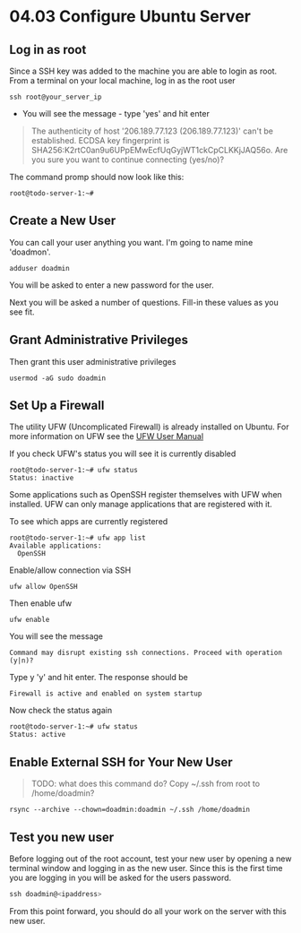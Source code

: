 # 04.03 Configure Ubuntu Server

## Log in as root

Since a SSH key was added to the machine you are able to login as root. From a terminal on your local machine, log in as the root user
```console
ssh root@your_server_ip
```

- You will see the message - type 'yes' and hit enter
> The authenticity of host '206.189.77.123 (206.189.77.123)' can't be established.
> ECDSA key fingerprint is SHA256:K2rtC0an9u6UPpEMwEcfUqGyjWT1ckCpCLKKjJAQ56o.
> Are you sure you want to continue connecting (yes/no)?

The command promp should now look like this:
```console
root@todo-server-1:~#
```

## Create a New User
You can call your user anything you want. I'm going to name mine 'doadmon'.
```console
adduser doadmin
```
You will be asked to enter a new password for the user.

Next you will be asked a number of questions. Fill-in these values as you see fit.

## Grant Administrative Privileges
Then grant this user administrative privileges
```console
usermod -aG sudo doadmin
```

## Set Up a Firewall
The utility UFW (Uncomplicated Firewall) is already installed on Ubuntu. For more information on UFW see the [UFW User Manual](http://manpages.ubuntu.com/manpages/bionic/en/man8/ufw.8.html)

If you check UFW's status you will see it is currently disabled
```console
root@todo-server-1:~# ufw status
Status: inactive
```
Some applications such as OpenSSH register themselves with UFW when installed. UFW can only manage applications that are registered with it.

To see which apps are currently registered
```console
root@todo-server-1:~# ufw app list
Available applications:
  OpenSSH
```
Enable/allow connection via SSH
```console
ufw allow OpenSSH
```
Then enable ufw
```console
ufw enable
```
You will see the message
```console
Command may disrupt existing ssh connections. Proceed with operation (y|n)?
```
Type y
'y' and hit enter. The response should be
```console
Firewall is active and enabled on system startup
```
Now check the status again

```console
root@todo-server-1:~# ufw status
Status: active
```

## Enable External SSH for Your New User
> TODO: what does this command do? Copy ~/.ssh from root to /home/doadmin?

```console
rsync --archive --chown=doadmin:doadmin ~/.ssh /home/doadmin
```

## Test you new user
Before logging out of the root account, test your new user by opening a new terminal window and logging in as the new user. Since this is the first time you are logging in you will be asked for the users password.

```js
ssh doadmin@<ipaddress>
```
From this point forward, you should do all your work on the server with this new user.
